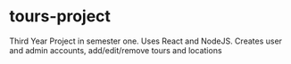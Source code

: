 # tours-project
 Third Year Project in semester one. Uses React and NodeJS. Creates user and admin accounts, add/edit/remove tours and locations
